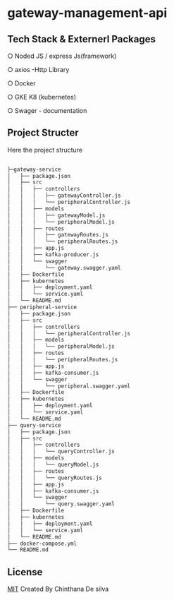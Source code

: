 # gateway-management-api

## Tech Stack & Externerl Packages
  
  ○ Noded JS / express Js(framework)
  
  ○ axios -Http Library
  
  ○ Docker 

  ○ GKE K8 (kubernetes)
  
  ○ Swager - documentation

## Project Structer
Here the project structure 
```bash
  
├─gateway-service
│   ├── package.json
│   ├── src
│   │   ├── controllers
│   │   │   ├── gatewayController.js
│   │   │   └── peripheralController.js
│   │   ├── models
│   │   │   ├── gatewayModel.js
│   │   │   └── peripheralModel.js
│   │   ├── routes
│   │   │   ├── gatewayRoutes.js
│   │   │   └── peripheralRoutes.js
│   │   ├── app.js
│   │   ├── kafka-producer.js
│   │   └── swagger
│   │       └── gateway.swagger.yaml
│   ├── Dockerfile
│   ├── kubernetes
│   │   ├── deployment.yaml
│   │   └── service.yaml
│   └── README.md
├── peripheral-service
│   ├── package.json
│   ├── src
│   │   ├── controllers
│   │   │   └── peripheralController.js
│   │   ├── models
│   │   │   └── peripheralModel.js
│   │   ├── routes
│   │   │   └── peripheralRoutes.js
│   │   ├── app.js
│   │   ├── kafka-consumer.js
│   │   └── swagger
│   │       └── peripheral.swagger.yaml
│   ├── Dockerfile
│   ├── kubernetes
│   │   ├── deployment.yaml
│   │   └── service.yaml
│   └── README.md
├── query-service
│   ├── package.json
│   ├── src
│   │   ├── controllers
│   │   │   └── queryController.js
│   │   ├── models
│   │   │   └── queryModel.js
│   │   ├── routes
│   │   │   └── queryRoutes.js
│   │   ├── app.js
│   │   ├── kafka-consumer.js
│   │   └── swagger
│   │       └── query.swagger.yaml
│   ├── Dockerfile
│   ├── kubernetes
│   │   ├── deployment.yaml
│   │   └── service.yaml
│   └── README.md
├── docker-compose.yml
└── README.md

```

## License
[MIT](https://choosealicense.com/licenses/mit/)
Created By Chinthana De silva
